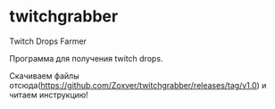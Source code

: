 # twitchgrabber
Twitch Drops Farmer

Программа для получения twitch drops.
  
Скачиваем файлы отсюда(https://github.com/Zoxver/twitchgrabber/releases/tag/v1.0) и читаем инструкцию!

